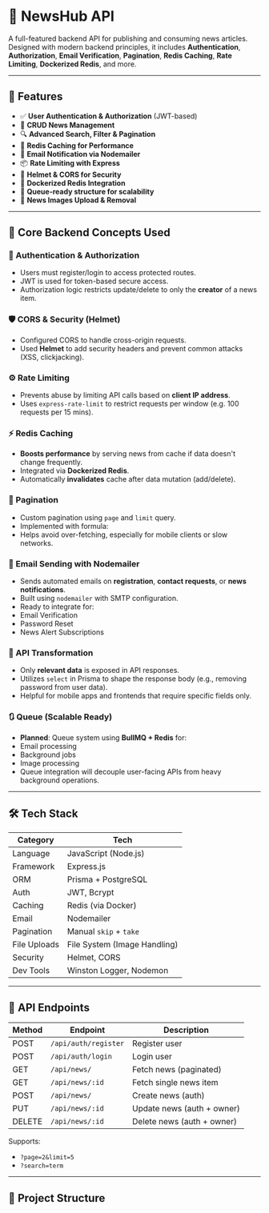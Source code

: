 # 📰 NewsHub API

A full-featured backend API for publishing and consuming news articles. Designed with modern backend principles, it includes **Authentication**, **Authorization**, **Email Verification**, **Pagination**, **Redis Caching**, **Rate Limiting**, **Dockerized Redis**, and more.

---

## 🚀 Features

- ✅ **User Authentication & Authorization** (JWT-based)
- 📝 **CRUD News Management**
- 🔍 **Advanced Search, Filter & Pagination**
- 🔄 **Redis Caching for Performance**
- 📧 **Email Notification via Nodemailer**
- 📦 **Rate Limiting with Express**
- 🧰 **Helmet & CORS for Security**
- 🐳 **Dockerized Redis Integration**
- 🔁 **Queue-ready structure for scalability**
- 📁 **News Images Upload & Removal**

---

## 🧠 Core Backend Concepts Used

### 🔐 Authentication & Authorization
- Users must register/login to access protected routes.
- JWT is used for token-based secure access.
- Authorization logic restricts update/delete to only the **creator** of a news item.

### 🛡️ CORS & Security (Helmet)
- Configured CORS to handle cross-origin requests.
- Used **Helmet** to add security headers and prevent common attacks (XSS, clickjacking).

### ⚙️ Rate Limiting
- Prevents abuse by limiting API calls based on **client IP address**.
- Uses `express-rate-limit` to restrict requests per window (e.g. 100 requests per 15 mins).

### ⚡ Redis Caching
- **Boosts performance** by serving news from cache if data doesn't change frequently.
- Integrated via **Dockerized Redis**.
- Automatically **invalidates** cache after data mutation (add/delete).

### 🔁 Pagination
- Custom pagination using `page` and `limit` query.
- Implemented with formula:
- Helps avoid over-fetching, especially for mobile clients or slow networks.

### 📨 Email Sending with Nodemailer
- Sends automated emails on **registration**, **contact requests**, or **news notifications**.
- Built using `nodemailer` with SMTP configuration.
- Ready to integrate for:
- Email Verification
- Password Reset
- News Alert Subscriptions

### 🔄 API Transformation
- Only **relevant data** is exposed in API responses.
- Utilizes `select` in Prisma to shape the response body (e.g., removing password from user data).
- Helpful for mobile apps and frontends that require specific fields only.

### 🔃 Queue (Scalable Ready)
- **Planned**: Queue system using **BullMQ + Redis** for:
- Email processing
- Background jobs
- Image processing
- Queue integration will decouple user-facing APIs from heavy background operations.

---

## 🛠️ Tech Stack

| Category     | Tech                            |
|--------------|----------------------------------|
| Language     | JavaScript (Node.js)            |
| Framework    | Express.js                      |
| ORM          | Prisma + PostgreSQL             |
| Auth         | JWT, Bcrypt                     |
| Caching      | Redis (via Docker)              |
| Email        | Nodemailer                      |
| Pagination   | Manual `skip` + `take`          |
| File Uploads | File System (Image Handling)    |
| Security     | Helmet, CORS                    |
| Dev Tools    | Winston Logger, Nodemon         |

---

## 🧪 API Endpoints

| Method | Endpoint             | Description              |
|--------|----------------------|--------------------------|
| POST   | `/api/auth/register` | Register user            |
| POST   | `/api/auth/login`    | Login user               |
| GET    | `/api/news/`         | Fetch news (paginated)   |
| GET    | `/api/news/:id`      | Fetch single news item   |
| POST   | `/api/news/`         | Create news (auth)       |
| PUT    | `/api/news/:id`      | Update news (auth + owner)|
| DELETE | `/api/news/:id`      | Delete news (auth + owner) |

Supports:
- `?page=2&limit=5`
- `?search=term`

---

## 🧱 Project Structure

